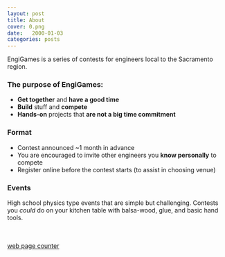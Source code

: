 ```yaml
---
layout: post
title: About
cover: 0.png
date:   2000-01-03
categories: posts
---
```


EngiGames is a series of contests for engineers local to the Sacramento region.

### The purpose of EngiGames:

 - **Get together** and **have a good time**
 - **Build** stuff and **compete**
 - **Hands-on** projects that **are not a big time commitment**

### Format

 - Contest announced ~1 month in advance
 - You are encouraged to invite other engineers you **know personally** to compete
 - Register online before the contest starts (to assist in choosing venue)

### Events

High school physics type events that are simple but challenging. Contests you *could* do on your kitchen table with balsa-wood, glue, and basic hand tools.

<br><br>
<a href="http://www.freecounterstat.com" target="_Blank" title="web page counter">web page counter</a><br/>
<script type="text/javascript" src="http://counter7.allfreecounter.com/private/counter.js?c=ab4d830e1f04baf33fa4512fc5d808e6"></script>
